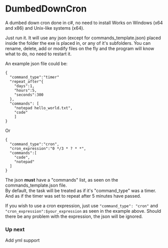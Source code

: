 # DumbedDownCron
A dumbed down cron done in c#, no need to install
Works on Windows (x64 and x86) and Unix-like systems (x64).

Just run it. It will use any json (except for commands_template.json) placed inside the folder the exe is placed in, or any of it's subfolders. You can rename, delete, add or modify files on the fly and the program will know what to do, no need to restart it.

An example json file could be:
```
{
  "command_type":"timer"
  "repeat_after"{
    "days":1,
    "hours":5,
    "seconds":300
  },
  "commands": [
    "notepad hello_world.txt",
    "code"
    ]
}
```
Or
```
{
  "command_type":"cron",
  "cron_expression":"0 */3 * ? * *",
  "commands":[
    "code",
    "notepad"
  ]
}
```

The json **must** have a "commands" list, as seen on the commands_template.json file.<br>
By default, the task will be treated as if it's "command_type" was a timer. And as if the timer was set to repeat after 5 minutes have passed.

If you wish to use a cron expression, just use `"command_type": "cron"` and `"cron_expression":$your_expression` as seen in the example above. Should there be any problem with the expression, the json will be ignored.

### Up next 
Add yml support
